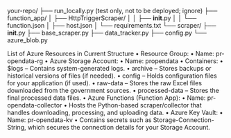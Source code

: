 your-repo/
├── run_locally.py (test only, not to be deployed; ignore)
├── function_app/
│   ├── HttpTriggerScraper/
│   │   ├── __init__.py
│   │   └── function.json
│   ├── host.json
│   └── requirements.txt
└── scraper/
    ├── __init__.py
    ├── base_scraper.py
    ├── data_tracker.py
    ├── config.py
    └── azure_blob.py


List of Azure Resources in Current Structure
	•	Resource Group:
	•	Name: pr-opendata-rg
	•	Azure Storage Account:
	•	Name: propendata
	•	Containers:
	•	$logs – Contains system-generated logs.
	•	archive – Stores backups or historical versions of files (if needed).
	•	config – Holds configuration files for your application (if used).
	•	raw-data – Stores the raw Excel files downloaded from the government sources.
	•	processed-data – Stores the final processed data files.
	•	Azure Functions (Function App):
	•	Name: pr-opendata-collector
	•	Hosts the Python-based scraper/collector that handles downloading, processing, and uploading data.
	•	Azure Key Vault:
	•	Name: pr-opendata-kv
	•	Contains secrets such as Storage-Connection-String, which secures the connection details for your Storage Account.
